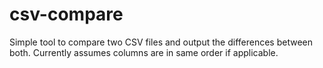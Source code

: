 # csv-compare

Simple tool to compare two CSV files and output the differences between both.
Currently assumes columns are in same order if applicable.
